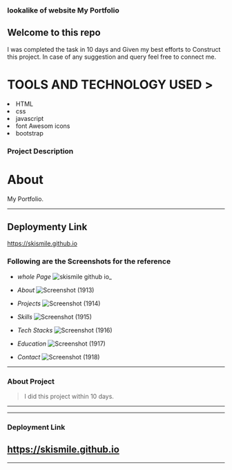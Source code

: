 ###  lookalike of website <span>My Portfolio<span>

 <h2>Welcome to this repo</h2>
I was  completed the task in 10 days and Given my 
 best efforts to Construct this project.
In case of any suggestion and query feel free to connect me.
 
 <h1>TOOLS AND TECHNOLOGY USED ></h1>
  <li>HTML</li>
  <li>css</li>
<li>javascript</li>  
<li>font Awesom icons</li>
<li>bootstrap</li>

 
### Project Description
 
 
 <h1>About </h1>
My Portfolio.

---
## Deploymenty Link
 
https://skismile.github.io
 
 
 ### Following are the Screenshots for the reference

- *whole Page*
![skismile github io_](https://user-images.githubusercontent.com/101392872/191101288-8dd936f7-c919-450b-9118-f314c5e37f20.png)

- *About*
![Screenshot (1913)](https://user-images.githubusercontent.com/101392872/191103360-e0248207-da72-4610-af41-8958105eacc7.png)


- *Projects*
![Screenshot (1914)](https://user-images.githubusercontent.com/101392872/191103459-d2cb60da-b699-47a4-b3af-63b20df436e9.png)

- *Skills*
![Screenshot (1915)](https://user-images.githubusercontent.com/101392872/191103567-578b20f1-78ab-471f-8ec8-f1068e44ce0b.png)

- *Tech Stacks*
![Screenshot (1916)](https://user-images.githubusercontent.com/101392872/191103687-c885bd7f-e630-4b2b-94e9-b3e813a05b4e.png)

- *Education*
![Screenshot (1917)](https://user-images.githubusercontent.com/101392872/191103824-3c327232-8811-4132-a4d1-528a4a432b09.png)

- *Contact*
![Screenshot (1918)](https://user-images.githubusercontent.com/101392872/191103890-154eebea-5300-4b5a-9bdd-f1bf0c8a46f4.png)


---

### About Project

> I did this project within 10 days.


---

------

### Deployment Link

https://skismile.github.io
------
 






---
